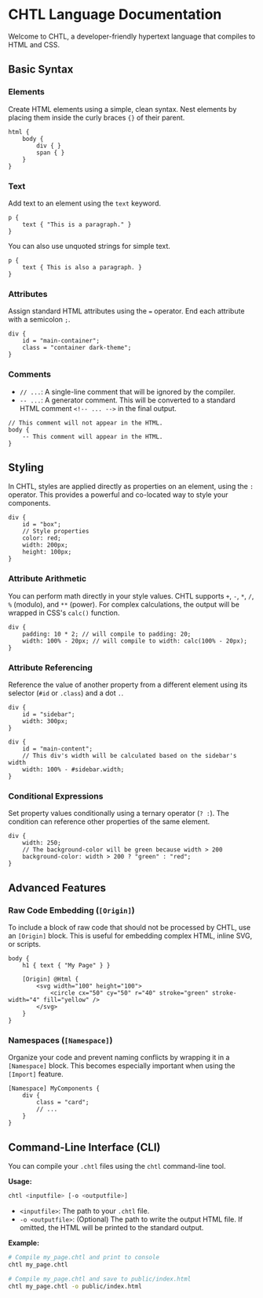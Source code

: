 # CHTL Language Documentation

Welcome to CHTL, a developer-friendly hypertext language that compiles to HTML and CSS.

## Basic Syntax

### Elements
Create HTML elements using a simple, clean syntax. Nest elements by placing them inside the curly braces `{}` of their parent.

```chtl
html {
    body {
        div { }
        span { }
    }
}
```

### Text
Add text to an element using the `text` keyword.

```chtl
p {
    text { "This is a paragraph." }
}
```
You can also use unquoted strings for simple text.
```chtl
p {
    text { This is also a paragraph. }
}
```

### Attributes
Assign standard HTML attributes using the `=` operator. End each attribute with a semicolon `;`.

```chtl
div {
    id = "main-container";
    class = "container dark-theme";
}
```

### Comments
-   `// ...`: A single-line comment that will be ignored by the compiler.
-   `-- ...`: A generator comment. This will be converted to a standard HTML comment `<!-- ... -->` in the final output.

```chtl
// This comment will not appear in the HTML.
body {
    -- This comment will appear in the HTML.
}
```

## Styling

In CHTL, styles are applied directly as properties on an element, using the `:` operator. This provides a powerful and co-located way to style your components.

```chtl
div {
    id = "box";
    // Style properties
    color: red;
    width: 200px;
    height: 100px;
}
```

### Attribute Arithmetic
You can perform math directly in your style values. CHTL supports `+`, `-`, `*`, `/`, `%` (modulo), and `**` (power). For complex calculations, the output will be wrapped in CSS's `calc()` function.

```chtl
div {
    padding: 10 * 2; // will compile to padding: 20;
    width: 100% - 20px; // will compile to width: calc(100% - 20px);
}
```

### Attribute Referencing
Reference the value of another property from a different element using its selector (`#id` or `.class`) and a dot `.`.

```chtl
div {
    id = "sidebar";
    width: 300px;
}

div {
    id = "main-content";
    // This div's width will be calculated based on the sidebar's width
    width: 100% - #sidebar.width;
}
```

### Conditional Expressions
Set property values conditionally using a ternary operator (`? :`). The condition can reference other properties of the same element.

```chtl
div {
    width: 250;
    // The background-color will be green because width > 200
    background-color: width > 200 ? "green" : "red";
}
```

## Advanced Features

### Raw Code Embedding (`[Origin]`)
To include a block of raw code that should not be processed by CHTL, use an `[Origin]` block. This is useful for embedding complex HTML, inline SVG, or scripts.

```chtl
body {
    h1 { text { "My Page" } }

    [Origin] @Html {
        <svg width="100" height="100">
            <circle cx="50" cy="50" r="40" stroke="green" stroke-width="4" fill="yellow" />
        </svg>
    }
}
```

### Namespaces (`[Namespace]`)
Organize your code and prevent naming conflicts by wrapping it in a `[Namespace]` block. This becomes especially important when using the `[Import]` feature.

```chtl
[Namespace] MyComponents {
    div {
        class = "card";
        // ...
    }
}
```

## Command-Line Interface (CLI)

You can compile your `.chtl` files using the `chtl` command-line tool.

**Usage:**
```bash
chtl <inputfile> [-o <outputfile>]
```

-   `<inputfile>`: The path to your `.chtl` file.
-   `-o <outputfile>`: (Optional) The path to write the output HTML file. If omitted, the HTML will be printed to the standard output.

**Example:**
```bash
# Compile my_page.chtl and print to console
chtl my_page.chtl

# Compile my_page.chtl and save to public/index.html
chtl my_page.chtl -o public/index.html
```
